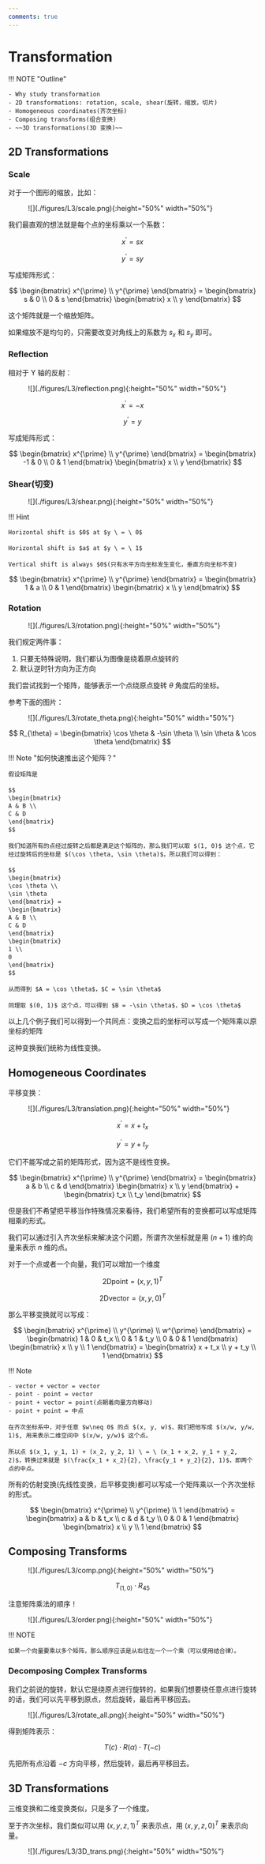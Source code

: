 ```yaml
---
comments: true
---
```


# **Transformation**

!!! NOTE "Outline"

    - Why study transformation
    - 2D transformations: rotation, scale, shear(旋转，缩放，切片)
    - Homogeneous coordinates(齐次坐标)
    - Composing transforms(组合变换)
    - ~~3D transformations(3D 变换)~~

## **2D Transformations**

### **Scale**

对于一个图形的缩放，比如：

<figure markdown="span">
![](./figures/L3/scale.png){:height="50%" width="50%"}
</figure>

我们最直观的想法就是每个点的坐标乘以一个系数：

$$
x^{\prime} = sx
$$

$$
y^{\prime} = sy
$$

写成矩阵形式：

$$
\begin{bmatrix} 
x^{\prime} \\ 
y^{\prime} 
\end{bmatrix} =
\begin{bmatrix} 
s & 0 \\ 
0 & s 
\end{bmatrix} 
\begin{bmatrix} x \\ 
y 
\end{bmatrix}
$$

这个矩阵就是一个缩放矩阵。

如果缩放不是均匀的，只需要改变对角线上的系数为 $s_x$ 和 $s_y$ 即可。

### **Reflection**

相对于 Y 轴的反射：

<figure markdown="span">
![](./figures/L3/reflection.png){:height="50%" width="50%"}
</figure>

$$
x^{\prime} = -x
$$

$$
y^{\prime} = y
$$

写成矩阵形式：

$$
\begin{bmatrix}
x^{\prime} \\
y^{\prime}
\end{bmatrix} =
\begin{bmatrix}
-1 & 0 \\
0 & 1
\end{bmatrix}
\begin{bmatrix}
x \\
y
\end{bmatrix}
$$

### **Shear(切变)**

<figure markdown="span">
![](./figures/L3/shear.png){:height="50%" width="50%"}
</figure>

!!! Hint

    Horizontal shift is $0$ at $y \ = \ 0$

    Horizontal shift is $a$ at $y \ = \ 1$

    Vertical shift is always $0$(只有水平方向坐标发生变化，垂直方向坐标不变)

$$
\begin{bmatrix}
x^{\prime} \\
y^{\prime}
\end{bmatrix} =
\begin{bmatrix}
1 & a \\
0 & 1
\end{bmatrix}
\begin{bmatrix}
x \\
y
\end{bmatrix}
$$

### **Rotation**

<figure markdown="span">
![](./figures/L3/rotation.png){:height="50%" width="50%"}
</figure>

我们规定两件事：

1. 只要无特殊说明，我们都认为图像是绕着原点旋转的
2. 默认逆时针方向为正方向

我们尝试找到一个矩阵，能够表示一个点绕原点旋转 $\theta$ 角度后的坐标。

参考下面的图片：

<figure markdown="span">
![](./figures/L3/rotate_theta.png){:height="50%" width="50%"}
</figure>

$$
R_{\theta} =
\begin{bmatrix}
\cos \theta & -\sin \theta \\
\sin \theta & \cos \theta
\end{bmatrix}
$$

!!! Note "如何快速推出这个矩阵？"

    假设矩阵是

    $$
    \begin{bmatrix}
    A & B \\
    C & D
    \end{bmatrix}
    $$

    我们知道所有的点经过旋转之后都是满足这个矩阵的，那么我们可以取 $(1, 0)$ 这个点，它经过旋转后的坐标是 $(\cos \theta, \sin \theta)$，所以我们可以得到：

    $$
    \begin{bmatrix}
    \cos \theta \\
    \sin \theta
    \end{bmatrix} =
    \begin{bmatrix}
    A & B \\
    C & D
    \end{bmatrix}
    \begin{bmatrix}
    1 \\
    0
    \end{bmatrix}
    $$

    从而得到 $A = \cos \theta$，$C = \sin \theta$

    同理取 $(0, 1)$ 这个点，可以得到 $B = -\sin \theta$，$D = \cos \theta$

以上几个例子我们可以得到一个共同点：变换之后的坐标可以写成一个矩阵乘以原坐标的矩阵

这种变换我们统称为线性变换。

## **Homogeneous Coordinates**

平移变换：

<figure markdown="span">
![](./figures/L3/translation.png){:height="50%" width="50%"}
</figure>

$$
x^{\prime} = x + t_x
$$

$$
y^{\prime} = y + t_y
$$

它们不能写成之前的矩阵形式，因为这不是线性变换。

$$
\begin{bmatrix}
x^{\prime} \\
y^{\prime}
\end{bmatrix} =
\begin{bmatrix}
a & b \\
c & d
\end{bmatrix}
\begin{bmatrix}
x \\
y
\end{bmatrix} +
\begin{bmatrix}
t_x \\
t_y
\end{bmatrix}
$$

但是我们不希望把平移当作特殊情况来看待，我们希望所有的变换都可以写成矩阵相乘的形式。

我们可以通过引入齐次坐标来解决这个问题，所谓齐次坐标就是用 $(n+1)$ 维的向量来表示 $n$ 维的点。

对于一个点或者一个向量，我们可以增加一个维度

$$
\mathrm{2D point} = (x, y, 1)^{T}
$$

$$
\mathrm{2D vector} = (x, y, 0)^{T}
$$

那么平移变换就可以写成：

$$
\begin{bmatrix}
x^{\prime} \\
y^{\prime} \\
w^{\prime}
\end{bmatrix} =
\begin{bmatrix}
1 & 0 & t_x \\
0 & 1 & t_y \\
0 & 0 & 1
\end{bmatrix}
\begin{bmatrix}
x \\
y \\
1
\end{bmatrix} = 
\begin{bmatrix}
x + t_x \\
y + t_y \\
1
\end{bmatrix}
$$

!!! Note

    - vector + vector = vector
    - point - point = vector
    - point + vector = point(点朝着向量方向移动)
    - point + point = 中点

    在齐次坐标系中，对于任意 $w\neq 0$ 的点 $(x, y, w)$，我们把他写成 $(x/w, y/w, 1)$, 用来表示二维空间中 $(x/w, y/w)$ 这个点。

    所以点 $(x_1, y_1, 1) + (x_2, y_2, 1) \ = \ (x_1 + x_2, y_1 + y_2, 2)$，转换过来就是 $(\frac{x_1 + x_2}{2}, \frac{y_1 + y_2}{2}, 1)$，即两个点的中点。

所有的仿射变换(先线性变换，后平移变换)都可以写成一个矩阵乘以一个齐次坐标的形式。

$$
\begin{bmatrix}
x^{\prime} \\
y^{\prime} \\
1
\end{bmatrix} =
\begin{bmatrix}
a & b & t_x \\
c & d & t_y \\
0 & 0 & 1
\end{bmatrix}
\begin{bmatrix}
x \\
y \\
1
\end{bmatrix}
$$

## **Composing Transforms**

<figure markdown="span">
![](./figures/L3/comp.png){:height="50%" width="50%"}
</figure>

$$
T_{(1, 0)} \cdot R_{45}
$$

注意矩阵乘法的顺序！

<figure markdown="span">
![](./figures/L3/order.png){:height="50%" width="50%"}
</figure>

!!! NOTE 

    如果一个向量要乘以多个矩阵，那么顺序应该是从右往左一个一个乘（可以使用结合律）。

### **Decomposing Complex Transforms**

我们之前说的旋转，默认它是绕原点进行旋转的，如果我们想要绕任意点进行旋转的话，我们可以先平移到原点，然后旋转，最后再平移回去。

<figure markdown="span">
![](./figures/L3/rotate_all.png){:height="50%" width="50%"}
</figure>

得到矩阵表示：

$$
T(c) \cdot R(\alpha) \cdot T(-c)
$$

先把所有点沿着 $-c$ 方向平移，然后旋转，最后再平移回去。

## **3D Transformations**

三维变换和二维变换类似，只是多了一个维度。

至于齐次坐标，我们类似可以用 $(x, y, z, 1)^{T}$ 来表示点，用 $(x, y, z, 0)^{T}$ 来表示向量。

<figure markdown="span">
![](./figures/L3/3D_trans.png){:height="50%" width="50%"}
</figure>